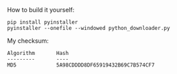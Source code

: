 How to build it yourself:

```
pip install pyinstaller
pyinstaller --onefile --windowed python_downloader.py
```

My checksum: 
```
Algorithm       Hash                                                                  
---------       ----                                                                  
MD5             5A98CDDDD8DF65919432B69C7B574CF7  
```

